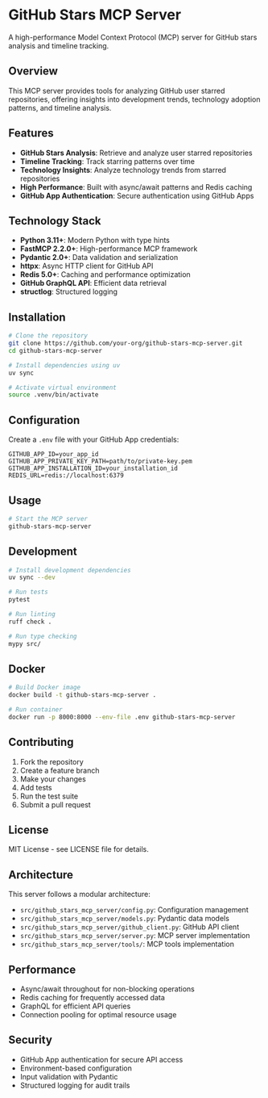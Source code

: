 # GitHub Stars MCP Server

A high-performance Model Context Protocol (MCP) server for GitHub stars analysis and timeline tracking.

## Overview

This MCP server provides tools for analyzing GitHub user starred repositories, offering insights into development trends, technology adoption patterns, and timeline analysis.

## Features

- **GitHub Stars Analysis**: Retrieve and analyze user starred repositories
- **Timeline Tracking**: Track starring patterns over time
- **Technology Insights**: Analyze technology trends from starred repositories
- **High Performance**: Built with async/await patterns and Redis caching
- **GitHub App Authentication**: Secure authentication using GitHub Apps

## Technology Stack

- **Python 3.11+**: Modern Python with type hints
- **FastMCP 2.2.0+**: High-performance MCP framework
- **Pydantic 2.0+**: Data validation and serialization
- **httpx**: Async HTTP client for GitHub API
- **Redis 5.0+**: Caching and performance optimization
- **GitHub GraphQL API**: Efficient data retrieval
- **structlog**: Structured logging

## Installation

```bash
# Clone the repository
git clone https://github.com/your-org/github-stars-mcp-server.git
cd github-stars-mcp-server

# Install dependencies using uv
uv sync

# Activate virtual environment
source .venv/bin/activate
```

## Configuration

Create a `.env` file with your GitHub App credentials:

```env
GITHUB_APP_ID=your_app_id
GITHUB_APP_PRIVATE_KEY_PATH=path/to/private-key.pem
GITHUB_APP_INSTALLATION_ID=your_installation_id
REDIS_URL=redis://localhost:6379
```

## Usage

```bash
# Start the MCP server
github-stars-mcp-server
```

## Development

```bash
# Install development dependencies
uv sync --dev

# Run tests
pytest

# Run linting
ruff check .

# Run type checking
mypy src/
```

## Docker

```bash
# Build Docker image
docker build -t github-stars-mcp-server .

# Run container
docker run -p 8000:8000 --env-file .env github-stars-mcp-server
```

## Contributing

1. Fork the repository
2. Create a feature branch
3. Make your changes
4. Add tests
5. Run the test suite
6. Submit a pull request

## License

MIT License - see LICENSE file for details.

## Architecture

This server follows a modular architecture:

- `src/github_stars_mcp_server/config.py`: Configuration management
- `src/github_stars_mcp_server/models.py`: Pydantic data models
- `src/github_stars_mcp_server/github_client.py`: GitHub API client
- `src/github_stars_mcp_server/server.py`: MCP server implementation
- `src/github_stars_mcp_server/tools/`: MCP tools implementation

## Performance

- Async/await throughout for non-blocking operations
- Redis caching for frequently accessed data
- GraphQL for efficient API queries
- Connection pooling for optimal resource usage

## Security

- GitHub App authentication for secure API access
- Environment-based configuration
- Input validation with Pydantic
- Structured logging for audit trails